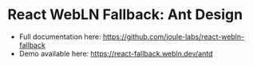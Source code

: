 # React WebLN Fallback: Ant Design

* Full documentation here: https://github.com/joule-labs/react-webln-fallback
* Demo available here: https://react-fallback.webln.dev/antd
